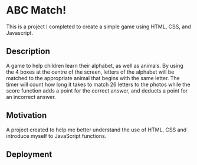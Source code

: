 # ABC Match!
This is a project I completed to create a simple game using HTML, CSS, and Javascript.

## Description
A game to help children learn their alphabet, as well as animals. By using the 4 boxes at the centre of the screen, letters of the alphabet will be matched to the appropriate animal that begins with the same letter. The timer will count how long it takes to match 26 letters to the photos while the score function adds a point for the correct answer, and deducts a point for an incorrect answer. 

## Motivation
A project created to help me better understand the use of HTML, CSS and introduce myself to JavaScript functions.
## Deployment
